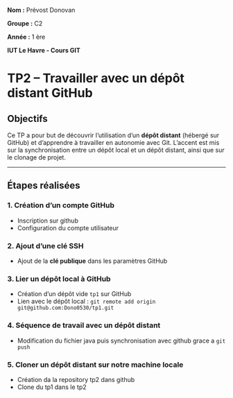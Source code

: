 **Nom :** Prévost Donovan

**Groupe :** C2

**Année :** 1 ère

**IUT Le Havre - Cours GIT**

# TP2 – Travailler avec un dépôt distant GitHub

## Objectifs
Ce TP a pour but de découvrir l’utilisation d’un **dépôt distant** (hébergé sur GitHub) et d’apprendre à travailler en autonomie avec Git. L’accent est mis sur la synchronisation entre un dépôt local et un dépôt distant, ainsi que sur le clonage de projet.

---

## Étapes réalisées

### 1. Création d’un compte GitHub
- Inscription sur github
- Configuration du compte utilisateur

### 2. Ajout d’une clé SSH
- Ajout de la **clé publique** dans les paramètres GitHub

### 3. Lier un dépôt local à GitHub
- Création d’un dépôt vide `tp1` sur GitHub
- Lien avec le dépôt local :
  `git remote add origin git@github.com:Dono0530/tp1.git`

### 4. Séquence de travail avec un dépôt distant

- Modification du fichier java puis synchronisation avec github grace a `git push`

### 5. Cloner un dépôt distant sur notre machine locale
- Création da la repository tp2 dans github
- Clone du tp1 dans le tp2





